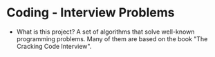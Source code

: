 # Coding - Interview Problems

- What is this project?
A set of algorithms that solve well-known programming problems. Many of them are based on the book "The Cracking Code Interview".
